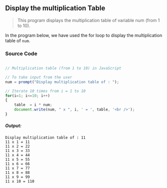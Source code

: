 ## Display the multiplication Table

> This program displays the multiplication table of variable num (from 1 to 10).

In the program below, we have used the for loop to display the multiplication table of `num`.


### Source Code

```javascript

// Multiplication table (from 1 to 10) in JavaScript

// To take input from the user
num = prompt("Display multiplication table of : ");

// Iterate 10 times from i = 1 to 10
for(i=1; i<=10; i++)
{
    table  = i * num;
    document.write(num, " x ", i, ' = ', table, '<br />');
}

```
##### Output:

    Display multiplication table of : 11
    11 x 1 = 11
    11 x 2 = 22
    11 x 3 = 33
    11 x 4 = 44
    11 x 5 = 55
    11 x 6 = 66
    11 x 7 = 77
    11 x 8 = 88
    11 x 9 = 99
    11 x 10 = 110
